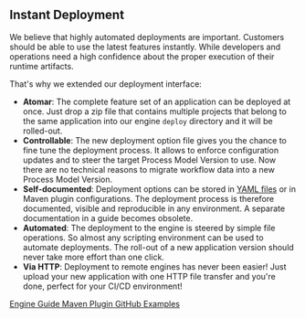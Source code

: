 ## Instant Deployment
We believe that highly automated deployments are important. Customers should be able to use the 
latest features instantly. While developers and operations need a high confidence
about the proper execution of their runtime artifacts.

That's why we extended our deployment interface:

* __Atomar__: The complete feature set of an application can be deployed at once. Just drop a zip file that contains multiple projects that belong to the same application into our engine `deploy` directory and it will be rolled-out. 
* __Controllable__: The new deployment option file gives you the chance to fine tune the deployment process. It allows to enforce configuration updates and to steer the target Process Model Version to use. Now there are no technical reasons to migrate workflow data into a new Process Model Version. 
* __Self-documented__: Deployment options can be stored in <a href="@engine.guide.url@/administration/deployment.html#advanced-deployment" target="_blank">YAML files</a> or in Maven plugin configurations. The deployment process is therefore documented, visible and reproducible in any environment. A separate documentation in a guide becomes obsolete.
* __Automated__: The deployment to the engine is steered by simple file operations. So almost any scripting environment can be used to automate deployments. 
The roll-out of a new application version should never take more effort than one click.
* __Via HTTP__: Deployment to remote engines has never been easier! Just upload your new application with one HTTP file transfer and you're done, perfect for your CI/CD environment!

<div class="short-links">
	<a href="${docBaseUrl}/engine-guide/administration/deployment.html" target="_blank" rel="noopener noreferrer">
	  <i class="fas fa-book"></i> Engine Guide
	</a>
	<a href="https://axonivy.github.io/project-build-plugin" target="_blank" rel="noopener noreferrer">
	  <i class="fas fa-book"></i> Maven Plugin
	</a>
	<a href="https://github.com/axonivy/project-build-examples" target="_blank" rel="noopener noreferrer">
	  <i class="fas fa-flask"></i> GitHub Examples
	</a>
</div>
